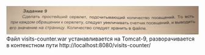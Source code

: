 ![img.png](img.png)
Файл visits-counter.war устанавливается на Tomcat-9, разворачивается в контекстном 
пути http://localhost:8080/visits-counter/